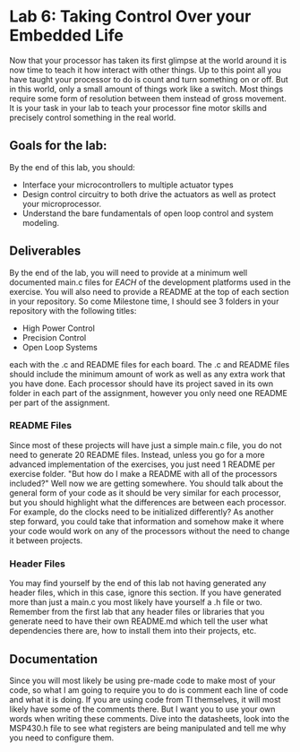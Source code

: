 # Lab 6: Taking Control Over your Embedded Life
Now that your processor has taken its first glimpse at the world around it is now time to teach it how interact with other things. Up to this point all you have taught your processor to do is count and turn something on or off. But in this world, only a small amount of things work like a switch. Most things require some form of resolution between them instead of gross movement. It is your task in your lab to teach your processor fine motor skills and precisely control something in the real world. 

## Goals for the lab:
By the end of this lab, you should:
* Interface your microcontrollers to multiple actuator types
* Design control circuitry to both drive the actuators as well as protect your microprocessor.
* Understand the bare fundamentals of open loop control and system modeling.

## Deliverables
By the end of the lab, you will need to provide at a minimum well documented main.c files for *EACH* of the development platforms used in the exercise. You will also need to provide a README at the top of each section in your repository. So come Milestone time, I should see 3 folders in your repository with the following titles:
* High Power Control
* Precision Control
* Open Loop Systems

each with the .c and README files for each board. The .c and README files should include the minimum amount of work as well as any extra work that you have done. Each processor should have its project saved in its own folder in each part of the assignment, however you only need one README per part of the assignment.

### README Files
Since most of these projects will have just a simple main.c file, you do not need to generate 20 README files. Instead, unless you go for a more advanced implementation of the exercises, you just need 1 README per exercise folder. "But how do I make a README with all of the processors included?" Well now we are getting somewhere. You should talk about the general form of your code as it should be very similar for each processor, but you should highlight what the differences are between each processor. For example, do the clocks need to be initialized differently? As another step forward, you could take that information and somehow make it where your code would work on any of the processors without the need to change it between projects.

### Header Files
You may find yourself by the end of this lab not having generated any header files, which in this case, ignore this section. If you have generated more than just a main.c you most likely have yourself a .h file or two. Remember from the first lab that any header files or libraries that you generate need to have their own README.md which tell the user what dependencies there are, how to install them into their projects, etc.

## Documentation
Since you will most likely be using pre-made code to make most of your code, so what I am going to require you to do is comment each line of code and what it is doing. If you are using code from TI themselves, it will most likely have some of the comments there. But I want you to use your own words when writing these comments. Dive into the datasheets, look into the MSP430.h file to see what registers are being manipulated and tell me why you need to configure them. 
